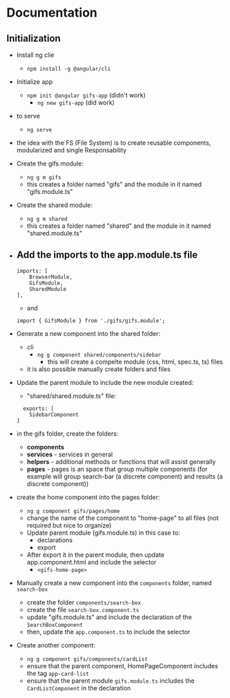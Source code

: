 # Documentation



## Initialization

- Install ng clie
    - `npm install -g @angular/cli`
- Initialize app
    - `npm init @angular gifs-app` (didn't work)
        - `ng new gifs-app` (did work)
- to serve
    - `ng serve`

- the idea with the FS (File System) is to create reusable components, modularized and single Responsability

- Create the gifs module:
    - `ng g m gifs`
    - this creates a folder named "gifs" and the module in it named "gifs.module.ts"

- Create the shared module:
    - `ng g m shared`
    - this creates a folder named "shared" and the module in it named "shared.module.ts"

- Add the imports to the app.module.ts file
    - 
    ```
    imports: [
        BrowserModule,
        GifsModule,
        SharedModule
    ],
    ```
    - and 
    ```
    import { GifsModule } from './gifs/gifs.module';
    ```
- Generate a new component into the shared folder:
    - cli
        - `ng g component shared/components/sidebar`
            - this will create a compelte module (css, html, spec.ts, ts) files
    - it is also possible manually create folders and files

- Update the parent module to include the new module created:
    - "shared/shared.module.ts" file:
    ```
      exports: [
        SidebarComponent
    ]
    ```

- in the gifs folder, create the folders:
    - **components** 
    - **services** - services in general
    - **helpers** - additional methods or functions that will assist generally
    - **pages** - pages is an space that group multiple components (for example will group search-bar (a discrete component) and results (a discrete component))

- create the home component into the pages folder:
    - `ng g component gifs/pages/home`
    - change the name of the component to "home-page" to all files (not required but nice to organize)
    - Update parent module (gifs.module.ts) in this case to:
        - declarations
        - export
    - After export it in the parent module, then update app.component.html and include the selector
        - `<gifs-home-page>`

- Manually create a new component into the `components` folder, named `search-box`
    - create the folder `components/search-box`
    - create the file `search-box.component.ts`
    - update "gifs.module.ts" and include the declaration of the `SearchBoxComponent`
    - then, update the `app.component.ts` to include the selector

- Create another component:
    - `ng g component gifs/components/cardList`
    - ensure that the parent component, HomePageComponent includes the tag `app-card-list`
    - ensure that the parent module `gifs.module.ts` includes the `CardListComponent` in the declaration




